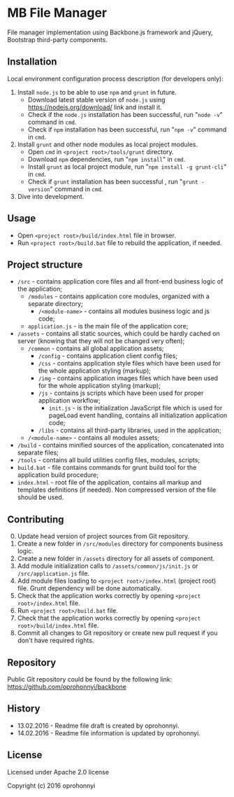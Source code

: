 # MB File Manager

File manager implementation using Backbone.js framework and jQuery, Bootstrap third-party components.

## Installation

Local environment configuration process description (for developers only):

1. Install `node.js` to be able to use `npm` and `grunt` in future.
	* Download latest stable version of `node.js` using https://nodejs.org/download/ link and install it.
	* Check if the `node.js` installation has been successful, run "`node -v`" command in `cmd`.
	* Check if `npm` installation has been successful, run "`npm -v`" command in `cmd`.
2. Install `grunt` and other node modules as local project modules.
	* Open `cmd` in `<project root>/tools/grunt` directory.
	* Download `npm` dependencies, run "`npm install`" in `cmd`.
	* Install `grunt` as local project module, run "`npm install -g grunt-cli`" in `cmd`.
	* Check if `grunt` installation has been successful , run "`grunt -version`" command in `cmd`.
3. Dive into development.

## Usage

* Open `<project root>/build/index.html` file in browser. 
* Run `<project root>/build.bat` file to rebuild the application, if needed. 

## Project structure

* `/src` - contains application core files and all front-end business logic of the application;
    * `/modules` - contains application core modules, organized with a separate directory;
		* `/<module-name>` - contains all modules business logic and js code;
    * `application.js` - is the main file of the application core;
* `/assets` - contains all static sources, which could be hardly cached on server (knowing that they will not be changed
very often);
	* `/common` - contains all global application assets;
		* `/config` - contains application client config files;
		* `/css` - contains application style files which have been used for the whole application styling (markup);
		* `/img` - contains application images files which have been used for the whole application styling (markup);
		* `/js` - contains js scripts which have been used for proper application workflow;
			* `init.js` - is the initialization JavaScript file which is used for pageLoad event handling, contains all
			initialization application code;
		* `/libs` - contains all third-party libraries, used in the application;
	* `/<module-name>` - contains all modules assets;
* `/build` - contains minified sources of the application, concatenated into separate files;
* `/tools` - contains all build utilities config files, modules, scripts;
* `build.bat` - file contains commands for grunt build tool for the application build procedure;
* `index.html` - root file of the application, contains all markup and templates definitions (if needed). Non compressed
version of the file should be used.

## Contributing

0. Update head version of project sources from Git repository.
1. Create a new folder in `/src/modules` directory for components business logic.
2. Create a new folder in `/assets` directory for all assets of component.
3. Add module initialization calls to `/assets/common/js/init.js` or `/src/application.js` file.
4. Add module files loading to `<project root>/index.html` (project root) file. Grunt dependency will be done automatically.
5. Check that the application works correctly by opening `<project root>/index.html` file.
6. Run `<project root>/build.bat` file.
7. Check that the application works correctly by opening `<project root>/build/index.html` file.
8. Commit all changes to Git repository or create new pull request if you don't have required rights. 

## Repository
Public Git repository could be found by the following link: https://github.com/oprohonnyi/backbone

## History

* 13.02.2016 - Readme file draft is created by oprohonnyi.
* 14.02.2016 - Readme file information is updated by oprohonnyi.

## License

Licensed under Apache 2.0 license

Copyright (c) 2016 oprohonnyi